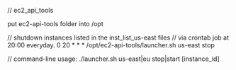 // ec2_api_tools

put ec2-api-tools folder into /opt

// shutdown instances listed in the inst_list_us-east files
// via crontab job at 20:00 everyday.
0 20 * * * /opt/ec2-api-tools/launcher.sh us-east stop

// command-line usage:
./launcher.sh us-east|eu stop|start [instance_id]
